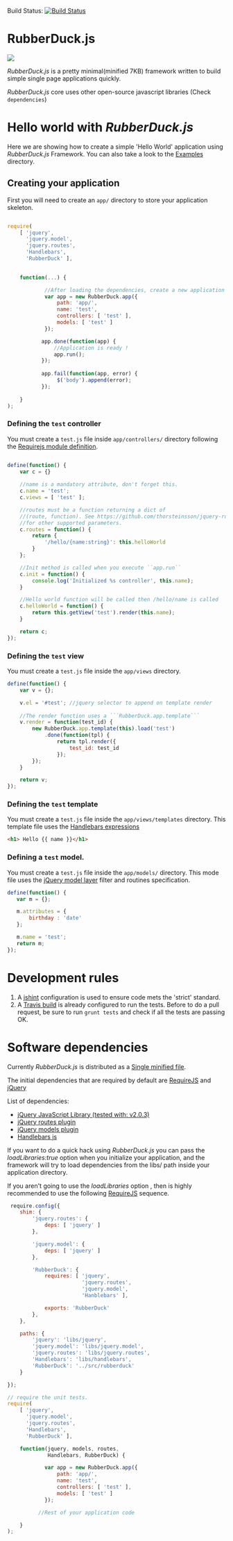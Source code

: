 Build Status: [![Build Status](https://travis-ci.org/niedbalski/rubberduck.js.png?branch=master)](https://travis-ci.org/niedbalski/rubberduck.js)

RubberDuck.js
=============

![](img/rubber.jpg?raw=true)

*RubberDuck.js* is a pretty minimal(minified 7KB) framework written to build simple
single page applications quickly.

*RubberDuck.js* core uses other open-source javascript libraries (Check `dependencies`)

# Hello world with *RubberDuck.js*

Here we are showing how to create a simple 'Hello World' application
using *RubberDuck.js* Framework. You can also take a look to the [Examples](../master/examples) directory.

## Creating your application

First you will need to create an `app/` directory to store your application
skeleton.

```javascript

require(
    [ 'jquery',
      'jquery.model',
      'jquery.routes',
      'Handlebars',
      'RubberDuck' ],
      

    function(...) {

            //After loading the dependencies, create a new application
            var app = new RubberDuck.app({
                path: 'app/',
                name: 'test',
                controllers: [ 'test' ],
                models: [ 'test' ]
            });

           app.done(function(app) {
               //Application is ready !
               app.run();
           });
           
           app.fail(function(app, error) {
                $('body').append(error);
           });
           
    }
);

```
### Defining the `test` controller

You must create a `test.js` file inside `app/controllers/` directory following the
[Requirejs module definition](http://requirejs.org/docs/api.html#funcmodule).

```javascript

define(function() {
    var c = {}
    
    //name is a mandatory attribute, don't forget this.
    c.name = 'test';
    c.views = [ 'test' ];

    //routes must be a function returning a dict of 
    //(route, function). See https://github.com/thorsteinsson/jquery-routes/blob/master/jquery.routes.js
    //for other supported parameters.
    c.routes = function() {
        return {
            '/hello/{name:string}': this.helloWorld
        }
    };

    //Init method is called when you execute ``app.run``
    c.init = function() {
        console.log('Initialized %s controller', this.name);
    }

    //Hello world function will be called then /hello/name is called
    c.helloWorld = function() {
        return this.getView('test').render(this.name);
    }

    return c;
});
```

### Defining the `test` view

You must create a `test.js` file inside the `app/views` directory.

```javascript
define(function() {
    var v = {};

    v.el = '#test'; //jquery selector to append on template render
    
    //The render function uses a ```RubberDuck.app.template```
    v.render = function(test_id) {
        new RubberDuck.app.template(this).load('test')
            .done(function(tpl) {
                return tpl.render({
                    test_id: test_id
                });
        });
    }

    return v;
});
```

### Defining the `test` template

You must create a `test.js` file inside the `app/views/templates` directory. 
This template file uses the [Handlebars expressions](http://handlebarsjs.com/expressions.html)

```html
<h1> Hello {{ name }}</h1>
```


### Defining a `test` model.

You must create a `test.js` file inside the `app/models/` directory.
This mode file uses the [jQuery model layer](http://bitovi.com/blog/2010/10/jquery-model-a-jquery-model-layer.html) filter
and routines specification.

```javascript
define(function() {
   var m = {};

   m.attributes = {
       birthday : 'date'
   };

   m.name = 'test';
   return m;
});
```

# Development rules

1. A [jshint](../master/.jshint) configuration is used to ensure code mets the 'strict' standard. 
2. A [Travis build](https://travis-ci.org/niedbalski/rubberduck.js) is already configured to run the tests. Before to do a pull request, be sure to run ``grunt tests`` and check if all
the tests are passing OK.

# Software dependencies

Currently *RubberDuck.js* is distributed as a [Single minified file](../master/releases).

The initial dependencies that are required by default are [RequireJS](https://github.com/jrburke/requirejs "RequireJS") and [jQuery](https://github.com/jquery/jquery)

List of dependencies:

* [jQuery JavaScript Library (tested with: v2.0.3) ](https://github.com/jquery/jquery 'jQuery')
* [jQuery routes plugin](https://github.com/thorsteinsson/jquery-routes 'jquery-routes')
* [jQuery models plugin](http://v3.javascriptmvc.com/jquery/dist/jquery.model.js 'jquery-model')
* [Handlebars js](https://github.com/wycats/handlebars.js/ 'HandlebarsJS')

If you want to do a quick hack using *RubberDuck.js* you can pass the *loadLibraries:true* 
option when you initialize your application, and the framework will try to load dependencies 
from the libs/ path inside your application directory.

If you aren't going to use the *loadLibraries* option , then is highly recommended to use
the following [RequireJS](https://github.com/jrburke/requirejs "RequireJS") sequence.

```javascript
 require.config({
    shim: {
        'jquery.routes': {
            deps: [ 'jquery' ]
        },

        'jquery.model': {
            deps: [ 'jquery' ]
        },

        'RubberDuck': {
            requires: [ 'jquery',
                        'jquery.routes',
                        'jquery.model',
                        'Hanblebars' ],

            exports: 'RubberDuck'
        },
    },

    paths: {
        'jquery': 'libs/jquery',
        'jquery.model': 'libs/jquery.model',
        'jquery.routes': 'libs/jquery.routes',
        'Handlebars': 'libs/handlebars',
        'RubberDuck': '../src/rubberduck'
    }

});

// require the unit tests.
require(
    [ 'jquery',
      'jquery.model',
      'jquery.routes',
      'Handlebars',
      'RubberDuck' ],

    function(jquery, models, routes,
             Handlebars, RubberDuck) {

            var app = new RubberDuck.app({
                path: 'app/',
                name: 'test',
                controllers: [ 'test' ],
                models: [ 'test' ]
            });

          //Rest of your application code

    }
);
```
